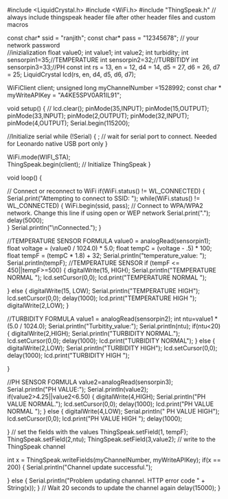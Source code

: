 #include <LiquidCrystal.h>
#include <WiFi.h>
#include "ThingSpeak.h" // always include thingspeak header file after other header files and custom macros

const char* ssid = "ranjith";
const char* pass =  "12345678";  // your network password          
//inizialization
float value0;
int value1;
int value2;
int turbidity;
int sensorpin1=35;//TEMPERATURE
int sensorpin2=32;//TURBITIDY
int sensorpin3=33;//PH
const int rs = 13, en = 12, d4 = 14, d5 = 27, d6 = 26, d7 = 25;
LiquidCrystal lcd(rs, en, d4, d5, d6, d7);


WiFiClient  client;
unsigned long myChannelNumber =1528992;
const char * myWriteAPIKey = "A4KE5SPV0AR1IL91";


void setup()
{
  //
  lcd.clear();
  pinMode(35,INPUT);
  pinMode(15,OUTPUT);
  pinMode(33,INPUT);
  pinMode(2,OUTPUT);
  pinMode(32,INPUT);
  pinMode(4,OUTPUT);
  Serial.begin(115200);
   
  //Initialize serial
  while (!Serial)
  {
    ; // wait for serial port to connect. Needed for Leonardo native USB port only
  }
 
  WiFi.mode(WIFI_STA);  
  ThingSpeak.begin(client);  // Initialize ThingSpeak
}

void loop()
{

  // Connect or reconnect to WiFi
  if(WiFi.status() != WL_CONNECTED)
  {
    Serial.print("Attempting to connect to SSID: ");
    while(WiFi.status() != WL_CONNECTED)
    {
      WiFi.begin(ssid, pass);  // Connect to WPA/WPA2 network. Change this line if using open or WEP network
      Serial.print(".");
      delay(5000);    
    }
    Serial.println("\nConnected.");
  }

 //TEMPERATURE SENSOR FORMULA
value0 = analogRead(sensorpin1);
float voltage = (value0 / 1024.0) * 5.0;
float tempC = (voltage - .5) * 100;
float tempF = (tempC * 1.8) + 32;
Serial.println("temperature_value: ");
Serial.println(tempF);
//TEMPERATURE SENSOR
if (tempF <= 450||tempF>=500)
{
digitalWrite(15, HIGH);
Serial.println("TEMPERATURE  NORMAL ");
lcd.setCursor(0,0);
lcd.print("TEMPERATURE NORMAL ");

}
else
{
digitalWrite(15, LOW);
Serial.println("TEMPERATURE HIGH");
lcd.setCursor(0,0);
delay(1000);
lcd.print("TEMPERATURE HIGH ");
digitalWrite(2,LOW);
}

//TURBIDITY FORMULA
value1 = analogRead(sensorpin2);
int ntu=value1 * (5.0 / 1024.0);
Serial.println("Turbitity_value:");
Serial.println(ntu);
if(ntu<20)
{
digitalWrite(2,HIGH);
Serial.println("TURBIDITY  NORMAL.");
lcd.setCursor(0,0);
delay(1000);
lcd.print("TURBIDITY  NORMAL");
}
else
{
 digitalWrite(2,LOW);
 Serial.println("TURBIDITY HIGH");
 lcd.setCursor(0,0);
 delay(1000);
 lcd.print("TURBIDITY  HIGH ");

}

//PH SENSOR FORMULA
value2=analogRead(sensorpin3);
Serial.println("PH VALUE:");
Serial.println(value2);
 if(value2>4.25||value2<6.50)
{
  digitalWrite(4,HIGH);
 Serial.println("PH VALUE NORMAL.");
 lcd.setCursor(0,0);
 delay(1000);
 lcd.print("PH VALUE NORMAL ");
}
else
{
  digitalWrite(4,LOW);
 Serial.println(" PH VALUE  HIGH");
 lcd.setCursor(0,0);
 lcd.print("PH VALUE HIGH ");
 delay(1000);

}
  // set the fields with the values
  ThingSpeak.setField(1, tempF);
  ThingSpeak.setField(2,ntu);
  ThingSpeak.setField(3,value2);
  // write to the ThingSpeak channel
 
  int x = ThingSpeak.writeFields(myChannelNumber, myWriteAPIKey);
  if(x == 200)
  {
    Serial.println("Channel update successful.");
   
  }
  else
  {
    Serial.println("Problem updating channel. HTTP error code " + String(x));
  }
   // Wait 20 seconds to update the channel again
 delay(15000);
} 
